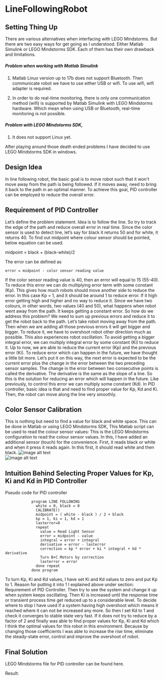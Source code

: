 # LineFollowingRobot

## Setting Thing Up

There are various alternatives when interfacing with LEGO Mindstorms.  But there are two easy ways for get going as I understood. Either  Matlab Simulink or LEGO Mindstorms SDK. Each of them has their own drawback and limitations. 

##### Problem when working with Matlab Simulink

1. Matlab Linux version up to 17b does not support Bluetooth. Then communicate robot we have to use either USB or wifi. To use wifi, wifi adapter is required. 

2. In order to do real-time monitoring, there is only one communication method (wifi) is supported by Matlab Simulink with LEGO Mindstorms hardware. Which mean when using USB or Bluetooth, real-time monitoring is not possible. 

##### Problem with LEGO Mindstorms SDK,

1. It does not support Linux yet. 

After playing around those death ended problems I have decided to use LEGO Mindstorms SDK in windows. 

## Design Idea



In line following robot,  the basic goal is to move robot such that it won't move away from the path is being followed. If it moves away, need to bring it back to the path in an optimal manner. To achieve this goal, PID controller can be employed to reduce the overall error.

## Requirement of PID Controller

Let’s define the problem statement. Idea is to follow the line. So try to track the edge of the path and reduce overall error in real time. 
Since the color sensor is used to detect line, let’s say for black it returns 50 and for white, it returns 40. To find out midpoint where colour sensor should be pointed, below equation can be used. 

  midpoint = black + (black-white)/2

The error can be defined as 

    error = midpoint - color sensor reading value
    

If the color sensor reading value is 40, then an error will equal to 15 (55-40). To reduce this error we can do multiplying error term with some constant (Kp). This gives how much robots should move another side to reduce the error. In this case Kp = 1, and it should be around 1 to reduce error. If it high error getting high and higher and no way to reduce it. Since we have two colours, in other words, two values (40 and 50), what happens when robot went away from the path. It keeps getting a constant error. So how do we address this problem? We need to sum up previous errors and reduce it to get the robot back to the path. Let’s take robot moving away from the path. Then when we are adding all those previous errors it will get bigger and bigger. To reduce it, we have to overshoot robot other direction much as possible. This also experiences robot oscillation. To avoid getting a bigger integral error, we can multiply integral error by some constant (Ki) to reduce it. 
Up to now, we are able to reduce the current error (Kp) and the previous error (Ki). To reduce error which can happen in the future, we have thought a little bit more. Let’s put it on this way, the next error is expected to be the current error plus the change in the error between the two preceding sensor samples. The change in the error between two consecutive points is called the derivative. The derivative is the same as the slope of a line. So this is the solution for reducing an error which will happen in the future. Like previously, to control this error we can multiply some constant (Kd). In PID controller, basic idea is that and need to find proper value for Kp, Kd and Ki. Then, the robot can move along the line very smoothly. 

## Color Sensor Calibration

This is nothing but need to find a value for black and white space. This can be done in Matlab or using  LEGO Mindstorms SDK,
This Matlab script can be used to read the colour sensor values: 
This is the  LEGO Mindstorms configuration to read the colour sensor values. In this, I have added an additional sensor (touch) for the convenience. First, it reads black or white and when it press it reads again. In this first, it should read white and then black. 
![image alt text](image_1.png)    
![image alt text](image_2.png)

## Intuition Behind Selecting Proper Values for Kp, Ki and Kd in PID Controller 

Pseudo code for PID controller 

                program LINE FOLLOWING
                  white = 0, black = 0
                  CALIBRATE()
                  midpoint = ( white - black ) / 2 + black
                  kp = 1, ki = 1, kd = 1
                  lasterror=0
                  repeat
                    value = Read Light Sensor
                    error = midpoint - value
                    integral = error + integral
                    derivative = error - lasterror
                    correction = kp * error + ki * integral + kd * derivative
                    Turn B+C Motors by correction
                    lasterror = error
                  done repeat
                done program

To turn Kp, Ki and Kd values, I have set Ki and Kd values to zero and put Kp to 1. Reason for putting it into 1 I explained above under section: Requirement of PID Controller. Then try to see the system and change it up when system keeps oscillating. Then Ki is increased until the response time or transient process time get reduced up to a considerable level. To decide where to stop I have used if a system having high overshoot which means it reached where it can not be increased any more. So then I set Kd to 1 and check it converges to stable state very fast. If it does not try to reduce by a factor of 2 and finally was able to find proper values for  Kp, Ki and Kd which I think the optimal values for this robot in this environment. Because by changing those coefficients I was able to increase the rise time, eliminate the steady-state error, control and improve the overshoot of robot. 

## Final Solution

LEGO Mindstorms file for PID controller can be found here.  

Result: 
